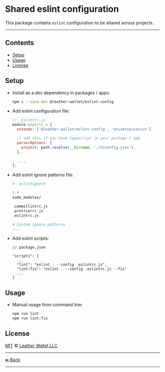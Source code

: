 # Shared eslint configuration

This package contains `eslint` configuration to be shared across projects.

---

## Contents

- [Setup](#setup)
- [Usage](#usage)
- [License](#license)

## Setup

- Install as a dev dependency in packages / apps:

  ```sh
  npm i --save-dev @leather-wallet/eslint-config
  ```

- Add eslint configuration file:

  ```js
  // .eslintrc.js
  module.exports = {
    extends: ['@leather-wallet/eslint-config', 'universe/native'],

    // add this if you have typescript in your package / app
    parserOptions: {
      project: path.resolve(__dirname, './tsconfig.json'),
    },

    ...,
  };
  ```

- Add eslint ignore patterns file:

  ```sh
  # .eslintignore

  !.*
  node_modules/

  .commitlintrc.js
  .prettierrc.js
  .eslintrc.js

  # Custom ignore patterns
  ...
  ```

- Add eslint scripts:

  ```jsonc
  // package.json

  "scripts": {
    ...
    "lint": "eslint . --config .eslintrc.js",
    "lint:fix": "eslint . --config .eslintrc.js --fix"
    ...
  }
  ```

## Usage

- Manual usage from command line:

  ```sh
  npm run lint
  npm run lint:fix
  ```

## License

[MIT](../../LICENSE) © [Leather Wallet LLC](https://github.com/leather-io/mono)

---

[⬅ Back](../../README.md)

---
